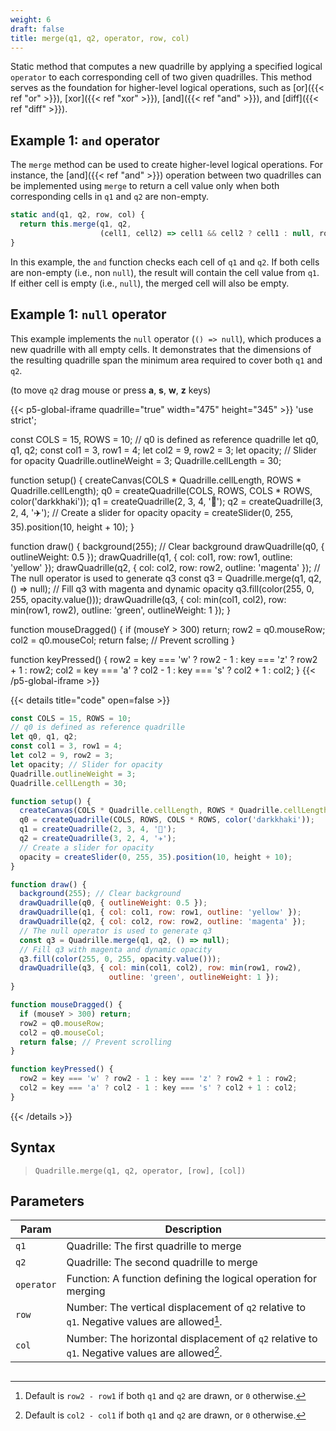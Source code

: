 ```yaml
---
weight: 6
draft: false
title: merge(q1, q2, operator, row, col)
---
```


Static method that computes a new quadrille by applying a specified logical `operator` to each corresponding cell of two given quadrilles. This method serves as the foundation for higher-level logical operations, such as [or]({{< ref "or" >}}), [xor]({{< ref "xor" >}}), [and]({{< ref "and" >}}), and [diff]({{< ref "diff" >}}).

## Example 1: `and` operator

The `merge` method can be used to create higher-level logical operations. For instance, the [and]({{< ref "and" >}}) operation between two quadrilles can be implemented using `merge` to return a cell value only when both corresponding cells in `q1` and `q2` are non-empty.

```js
static and(q1, q2, row, col) {
  return this.merge(q1, q2,
                    (cell1, cell2) => cell1 && cell2 ? cell1 : null, row, col);
}
```

In this example, the `and` function checks each cell of `q1` and `q2`. If both cells are non-empty (i.e., non `null`), the result will contain the cell value from `q1`. If either cell is empty (i.e., `null`), the merged cell will also be empty.

## Example 1: `null` operator

This example implements the `null` operator (`() => null`), which produces a new quadrille with all empty cells. It demonstrates that the dimensions of the resulting quadrille span the minimum area required to cover both `q1` and `q2`.

(to move `q2` drag mouse or press **a**, **s**, **w**, **z** keys)

{{< p5-global-iframe quadrille="true" width="475" height="345" >}}
'use strict';

const COLS = 15, ROWS = 10;
// q0 is defined as reference quadrille
let q0, q1, q2;
const col1 = 3, row1 = 4;
let col2 = 9, row2 = 3;
let opacity; // Slider for opacity
Quadrille.outlineWeight = 3;
Quadrille.cellLength = 30;

function setup() {
  createCanvas(COLS * Quadrille.cellLength, ROWS * Quadrille.cellLength);
  q0 = createQuadrille(COLS, ROWS, COLS * ROWS, color('darkkhaki'));
  q1 = createQuadrille(2, 3, 4, '👻');
  q2 = createQuadrille(3, 2, 4, '✈️');
  // Create a slider for opacity
  opacity = createSlider(0, 255, 35).position(10, height + 10);
}

function draw() {
  background(255); // Clear background
  drawQuadrille(q0, { outlineWeight: 0.5 });
  drawQuadrille(q1, { col: col1, row: row1, outline: 'yellow' });
  drawQuadrille(q2, { col: col2, row: row2, outline: 'magenta' });
  // The null operator is used to generate q3
  const q3 = Quadrille.merge(q1, q2, () => null);
  // Fill q3 with magenta and dynamic opacity
  q3.fill(color(255, 0, 255, opacity.value()));
  drawQuadrille(q3, { col: min(col1, col2), row: min(row1, row2),
                      outline: 'green', outlineWeight: 1 });
}

function mouseDragged() {
  if (mouseY > 300) return;
  row2 = q0.mouseRow;
  col2 = q0.mouseCol;
  return false; // Prevent scrolling
}

function keyPressed() {
  row2 = key === 'w' ? row2 - 1 : key === 'z' ? row2 + 1 : row2;
  col2 = key === 'a' ? col2 - 1 : key === 's' ? col2 + 1 : col2;
}
{{< /p5-global-iframe >}}

{{< details title="code" open=false >}}
```js
const COLS = 15, ROWS = 10;
// q0 is defined as reference quadrille
let q0, q1, q2;
const col1 = 3, row1 = 4;
let col2 = 9, row2 = 3;
let opacity; // Slider for opacity
Quadrille.outlineWeight = 3;
Quadrille.cellLength = 30;

function setup() {
  createCanvas(COLS * Quadrille.cellLength, ROWS * Quadrille.cellLength);
  q0 = createQuadrille(COLS, ROWS, COLS * ROWS, color('darkkhaki'));
  q1 = createQuadrille(2, 3, 4, '👻');
  q2 = createQuadrille(3, 2, 4, '✈️');
  // Create a slider for opacity
  opacity = createSlider(0, 255, 35).position(10, height + 10);
}

function draw() {
  background(255); // Clear background
  drawQuadrille(q0, { outlineWeight: 0.5 });
  drawQuadrille(q1, { col: col1, row: row1, outline: 'yellow' });
  drawQuadrille(q2, { col: col2, row: row2, outline: 'magenta' });
  // The null operator is used to generate q3
  const q3 = Quadrille.merge(q1, q2, () => null);
  // Fill q3 with magenta and dynamic opacity
  q3.fill(color(255, 0, 255, opacity.value()));
  drawQuadrille(q3, { col: min(col1, col2), row: min(row1, row2),
                      outline: 'green', outlineWeight: 1 });
}

function mouseDragged() {
  if (mouseY > 300) return;
  row2 = q0.mouseRow;
  col2 = q0.mouseCol;
  return false; // Prevent scrolling
}

function keyPressed() {
  row2 = key === 'w' ? row2 - 1 : key === 'z' ? row2 + 1 : row2;
  col2 = key === 'a' ? col2 - 1 : key === 's' ? col2 + 1 : col2;
}
```
{{< /details >}}

## Syntax

> `Quadrille.merge(q1, q2, operator, [row], [col])`

## Parameters

| Param      | Description                                                                                   |
|------------|-----------------------------------------------------------------------------------------------|
| `q1`       | Quadrille: The first quadrille to merge                                                       |
| `q2`       | Quadrille: The second quadrille to merge                                                      |
| `operator` | Function: A function defining the logical operation for merging                               |
| `row`      | Number: The vertical displacement of `q2` relative to `q1`. Negative values are allowed[^1].  |
| `col`      | Number: The horizontal displacement of `q2` relative to `q1`. Negative values are allowed[^2].|

[^1]: Default is `row2 - row1` if both `q1` and `q2` are drawn, or `0` otherwise.
[^2]: Default is `col2 - col1` if both `q1` and `q2` are drawn, or `0` otherwise.
```